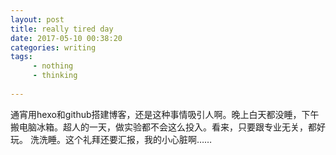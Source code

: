 ```yaml
---
layout: post
title: really tired day
date: 2017-05-10 00:38:20
categories: writing
tags:
     - nothing
     - thinking
     
---
```

 通宵用hexo和github搭建博客，还是这种事情吸引人啊。晚上白天都没睡，下午搬电脑冰箱。超人的一天，做实验都不会这么投入。看来，只要跟专业无关，都好玩。
 洗洗睡。这个礼拜还要汇报，我的小心脏啊……
  <!--more-->